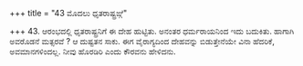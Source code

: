 +++
title = "43 ಮೊದಲು ಧೃತರಾಷ್ಟ್ರಙ್ಗೆ"

+++
43. ಆರಂಭದಲ್ಲಿ ಧೃತರಾಷ್ಟ್ರನಿಗೆ ಈ ದೇಹ ಹುಟ್ಟಿತು. ಅನಂತರ ಧರ್ಮರಾಯನಿಂದ ಇದು ಬದುಕಿತು. ಹಾಗಾಗಿ ಅವರೊಡನೆ ಮತ್ಸರವೆ ? ಆ ದುಷ್ಟತನ ಸಾಕು. ಈಗ ವೈರಾಗ್ಯದಿಂದ ದೇಹವನ್ನು ಬಿಡುತ್ತೇನೆಯೇ ವಿನಾ ಹೆದರಿಕೆ, ಅವಮಾನಗಳಿಂದಲ್ಲ.  ನೀವು ಹೊರಡಿರಿ ಎಂದು ಕೌರವನು ಹೇಳಿದನು.